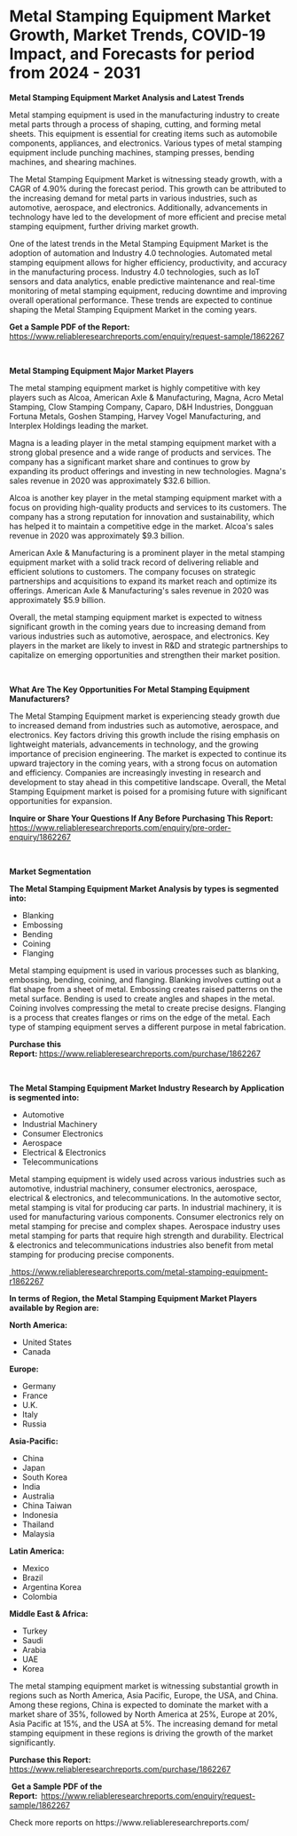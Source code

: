 <p><h1>Metal Stamping Equipment Market Growth, Market Trends, COVID-19 Impact, and Forecasts for period from 2024 - 2031</h1></p><p><strong>Metal Stamping Equipment Market Analysis and Latest Trends</strong></p>
<p><p>Metal stamping equipment is used in the manufacturing industry to create metal parts through a process of shaping, cutting, and forming metal sheets. This equipment is essential for creating items such as automobile components, appliances, and electronics. Various types of metal stamping equipment include punching machines, stamping presses, bending machines, and shearing machines.</p><p>The Metal Stamping Equipment Market is witnessing steady growth, with a CAGR of 4.90% during the forecast period. This growth can be attributed to the increasing demand for metal parts in various industries, such as automotive, aerospace, and electronics. Additionally, advancements in technology have led to the development of more efficient and precise metal stamping equipment, further driving market growth.</p><p>One of the latest trends in the Metal Stamping Equipment Market is the adoption of automation and Industry 4.0 technologies. Automated metal stamping equipment allows for higher efficiency, productivity, and accuracy in the manufacturing process. Industry 4.0 technologies, such as IoT sensors and data analytics, enable predictive maintenance and real-time monitoring of metal stamping equipment, reducing downtime and improving overall operational performance. These trends are expected to continue shaping the Metal Stamping Equipment Market in the coming years.</p></p>
<p><strong>Get a Sample PDF of the Report:&nbsp;</strong> <a href="https://www.reliableresearchreports.com/enquiry/request-sample/1862267">https://www.reliableresearchreports.com/enquiry/request-sample/1862267</a></p>
<p>&nbsp;</p>
<p><strong>Metal Stamping Equipment Major Market Players</strong></p>
<p><p>The metal stamping equipment market is highly competitive with key players such as Alcoa, American Axle & Manufacturing, Magna, Acro Metal Stamping, Clow Stamping Company, Caparo, D&H Industries, Dongguan Fortuna Metals, Goshen Stamping, Harvey Vogel Manufacturing, and Interplex Holdings leading the market.</p><p>Magna is a leading player in the metal stamping equipment market with a strong global presence and a wide range of products and services. The company has a significant market share and continues to grow by expanding its product offerings and investing in new technologies. Magna's sales revenue in 2020 was approximately $32.6 billion.</p><p>Alcoa is another key player in the metal stamping equipment market with a focus on providing high-quality products and services to its customers. The company has a strong reputation for innovation and sustainability, which has helped it to maintain a competitive edge in the market. Alcoa's sales revenue in 2020 was approximately $9.3 billion.</p><p>American Axle & Manufacturing is a prominent player in the metal stamping equipment market with a solid track record of delivering reliable and efficient solutions to customers. The company focuses on strategic partnerships and acquisitions to expand its market reach and optimize its offerings. American Axle & Manufacturing's sales revenue in 2020 was approximately $5.9 billion.</p><p>Overall, the metal stamping equipment market is expected to witness significant growth in the coming years due to increasing demand from various industries such as automotive, aerospace, and electronics. Key players in the market are likely to invest in R&D and strategic partnerships to capitalize on emerging opportunities and strengthen their market position.</p></p>
<p>&nbsp;</p>
<p><strong>What Are The Key Opportunities For Metal Stamping Equipment Manufacturers?</strong></p>
<p><p>The Metal Stamping Equipment market is experiencing steady growth due to increased demand from industries such as automotive, aerospace, and electronics. Key factors driving this growth include the rising emphasis on lightweight materials, advancements in technology, and the growing importance of precision engineering. The market is expected to continue its upward trajectory in the coming years, with a strong focus on automation and efficiency. Companies are increasingly investing in research and development to stay ahead in this competitive landscape. Overall, the Metal Stamping Equipment market is poised for a promising future with significant opportunities for expansion.</p></p>
<p><strong>Inquire or Share Your Questions If Any Before Purchasing This Report:</strong> <a href="https://www.reliableresearchreports.com/enquiry/pre-order-enquiry/1862267">https://www.reliableresearchreports.com/enquiry/pre-order-enquiry/1862267</a></p>
<p>&nbsp;</p>
<p><strong>Market Segmentation</strong></p>
<p><strong>The Metal Stamping Equipment Market Analysis by types is segmented into:</strong></p>
<p><ul><li>Blanking</li><li>Embossing</li><li>Bending</li><li>Coining</li><li>Flanging</li></ul></p>
<p><p>Metal stamping equipment is used in various processes such as blanking, embossing, bending, coining, and flanging. Blanking involves cutting out a flat shape from a sheet of metal. Embossing creates raised patterns on the metal surface. Bending is used to create angles and shapes in the metal. Coining involves compressing the metal to create precise designs. Flanging is a process that creates flanges or rims on the edge of the metal. Each type of stamping equipment serves a different purpose in metal fabrication.</p></p>
<p><strong>Purchase this Report:&nbsp;</strong><a href="https://www.reliableresearchreports.com/purchase/1862267">https://www.reliableresearchreports.com/purchase/1862267</a></p>
<p>&nbsp;</p>
<p><strong>The Metal Stamping Equipment Market Industry Research by Application is segmented into:</strong></p>
<p><ul><li>Automotive</li><li>Industrial Machinery</li><li>Consumer Electronics</li><li>Aerospace</li><li>Electrical & Electronics</li><li>Telecommunications</li></ul></p>
<p><p>Metal stamping equipment is widely used across various industries such as automotive, industrial machinery, consumer electronics, aerospace, electrical & electronics, and telecommunications. In the automotive sector, metal stamping is vital for producing car parts. In industrial machinery, it is used for manufacturing various components. Consumer electronics rely on metal stamping for precise and complex shapes. Aerospace industry uses metal stamping for parts that require high strength and durability. Electrical & electronics and telecommunications industries also benefit from metal stamping for producing precise components.</p></p>
<p><a href="https://www.reliableresearchreports.com/metal-stamping-equipment-r1862267">&nbsp;https://www.reliableresearchreports.com/metal-stamping-equipment-r1862267</a></p>
<p><strong>In terms of Region, the Metal Stamping Equipment Market Players available by Region are:</strong></p>
<p>
    <p> <strong> North America: </strong>
        <ul>
            <li>United States</li>
            <li>Canada</li>
        </ul>
        </p> 
    <p> <strong> Europe: </strong>
        <ul>
            <li>Germany</li>
            <li>France</li>
            <li>U.K.</li>
            <li>Italy</li>
            <li>Russia</li>
        </ul>
        </p> 
    <p> <strong> Asia-Pacific: </strong>
        <ul>
            <li>China</li>
            <li>Japan</li>
            <li>South Korea</li>
            <li>India</li>
            <li>Australia</li>
            <li>China Taiwan</li>
            <li>Indonesia</li>
            <li>Thailand</li>
            <li>Malaysia</li>
        </ul>
        </p> 
    <p> <strong> Latin America: </strong>
        <ul>
            <li>Mexico</li>
            <li>Brazil</li>
            <li>Argentina Korea</li>
            <li>Colombia</li>
        </ul>
        </p> 
    <p> <strong> Middle East & Africa: </strong>
        <ul>
            <li>Turkey</li>
            <li>Saudi</li>
            <li>Arabia</li>
            <li>UAE</li>
            <li>Korea</li>
        </ul>
    </p>
    </p>
<p><p>The metal stamping equipment market is witnessing substantial growth in regions such as North America, Asia Pacific, Europe, the USA, and China. Among these regions, China is expected to dominate the market with a market share of 35%, followed by North America at 25%, Europe at 20%, Asia Pacific at 15%, and the USA at 5%. The increasing demand for metal stamping equipment in these regions is driving the growth of the market significantly.</p></p>
<p><strong>Purchase this Report: </strong><a href="https://www.reliableresearchreports.com/purchase/1862267">https://www.reliableresearchreports.com/purchase/1862267</a></p>
<p>&nbsp;<strong>Get a Sample PDF of the Report:&nbsp;&nbsp;</strong><a href="https://www.reliableresearchreports.com/enquiry/request-sample/1862267">https://www.reliableresearchreports.com/enquiry/request-sample/1862267</a></p>
<p><strong></strong></p>
<p>Check more reports on https://www.reliableresearchreports.com/</p>